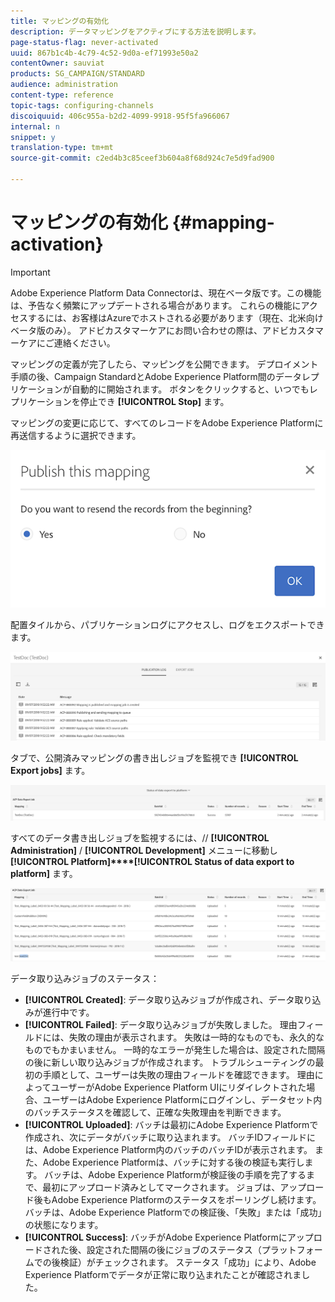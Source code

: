 ```yaml
---
title: マッピングの有効化
description: データマッピングをアクティブにする方法を説明します。
page-status-flag: never-activated
uuid: 867b1c4b-4c79-4c52-9d0a-ef71993e50a2
contentOwner: sauviat
products: SG_CAMPAIGN/STANDARD
audience: administration
content-type: reference
topic-tags: configuring-channels
discoiquuid: 406c955a-b2d2-4099-9918-95f5fa966067
internal: n
snippet: y
translation-type: tm+mt
source-git-commit: c2ed4b3c85ceef3b604a8f68d924c7e5d9fad900

---
```



# マッピングの有効化 {#mapping-activation}

>[!IMPORTANT]
>
>Adobe Experience Platform Data Connectorは、現在ベータ版です。この機能は、予告なく頻繁にアップデートされる場合があります。 これらの機能にアクセスするには、お客様はAzureでホストされる必要があります（現在、北米向けベータ版のみ）。 アドビカスタマーケアにお問い合わせの際は、アドビカスタマーケアにご連絡ください。

マッピングの定義が完了したら、マッピングを公開できます。 デプロイメント手順の後、Campaign StandardとAdobe Experience Platform間のデータレプリケーションが自動的に開始されます。 ボタンをクリックすると、いつでもレプリケーションを停止でき **[!UICONTROL Stop]** ます。

マッピングの変更に応じて、すべてのレコードをAdobe Experience Platformに再送信するように選択できます。

![](assets/aep_publishmapping.png)

配置タイルから、パブリケーションログにアクセスし、ログをエクスポートできます。

![](assets/aep_publog.png)

タブで、公開済みマッピングの書き出しジョブを監視でき **[!UICONTROL Export jobs]** ます。

![](assets/aep_jobstatus.png)

すべてのデータ書き出しジョブを監視するには、// **[!UICONTROL Administration]** / **[!UICONTROL Development]** メニューに移動し **[!UICONTROL Platform]****[!UICONTROL Status of data export to platform]** ます。

![](assets/aep_statusmapping.png)

データ取り込みジョブのステータス：

* **[!UICONTROL Created]**: データ取り込みジョブが作成され、データ取り込みが進行中です。
* **[!UICONTROL Failed]**: データ取り込みジョブが失敗しました。 理由フィールドには、失敗の理由が表示されます。 失敗は一時的なものでも、永久的なものでもかまいません。 一時的なエラーが発生した場合は、設定された間隔の後に新しい取り込みジョブが作成されます。 トラブルシューティングの最初の手順として、ユーザーは失敗の理由フィールドを確認できます。 理由によってユーザーがAdobe Experience Platform UIにリダイレクトされた場合、ユーザーはAdobe Experience Platformにログインし、データセット内のバッチステータスを確認して、正確な失敗理由を判断できます。
* **[!UICONTROL Uploaded]**: バッチは最初にAdobe Experience Platformで作成され、次にデータがバッチに取り込まれます。 バッチIDフィールドには、Adobe Experience Platform内のバッチのバッチIDが表示されます。 また、Adobe Experience Platformは、バッチに対する後の検証も実行します。 バッチは、Adobe Experience Platformが検証後の手順を完了するまで、最初にアップロード済みとしてマークされます。 ジョブは、アップロード後もAdobe Experience Platformのステータスをポーリングし続けます。 バッチは、Adobe Experience Platformでの検証後、「失敗」または「成功」の状態になります。
* **[!UICONTROL Success]**: バッチがAdobe Experience Platformにアップロードされた後、設定された間隔の後にジョブのステータス（プラットフォームでの後検証）がチェックされます。 ステータス「成功」により、Adobe Experience Platformでデータが正常に取り込まれたことが確認されました。
